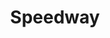 ---
title: "Speedway"
url: /kissimmee/speedway-east-irlo-bronson-memorial-highway/
shop: convenience
---